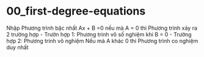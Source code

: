 # 00_first-degree-equations

Nhập Phương trình bậc nhất Ax + B =0
nếu mà A = 0 thì Phương trình xảy ra 2 trường hợp
    - Trườn hợp 1: Phương trinh vô số nghiệm khi B = 0
    - Trường hợp 2: Phương trinh vô nghiệm
Nếu mà A khác 0 thi Phương trình co nghiệm duy nhất
